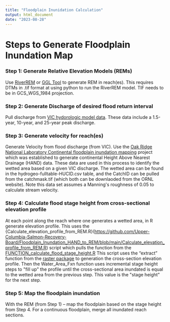```yaml
---
title: "Floodplain Inunidation Calculation"
output: html_document
date: "2023-08-28"
---
```



# Steps to Generate Floodplain Inundation Map

### Step 1: Generate Relative Elevation Models (REMs)

Use [RiverREM](https://github.com/OpenTopography/RiverREM) or [GGL Tool](https://github.com/helstab/GGLREM) to generate REM in reach(es). This requires DTMs in .tif format at using python to run the RiverREM model. TIF needs to be in GCS_WGS_1984 projection.

### Step 2: Generate Discharge of desired flood return interval

Pull discharge from [VIC hydorologic model data](https://www.fs.usda.gov/research/rmrs/projects/us-stream-flow-metrics). These data include a 1.5-year, 10-year, and 25-year peak discharge.

### Step 3:  Generate velocity for reach(es)  

Generate Velocity from flood discharge (from VIC). Use the [Oak Ridge National Laboratory Continental floodplain inundation mapping](https://cfim.ornl.gov/data/) project which was established to generate continental Height Above Nearest Drainage (HAND) data. These data are used in this process to identify the wetted area based on a given VIC discharge. The wetted area can be found in the hydrogeo-fulltable-HUCID.csv table, and the CatchID can be pulled from the catchmask.tif	(which both can be downlaoded from the ORNL website). Note this data set assumes a Manning's roughness of 0.05 to calculate stream velocity.

### Step 4: Calculate flood stage height from cross-sectional elevation profile

At each point along the reach where one generates a wetted area, in R  generate elevation profile. This uses the {Calculate_elevation_profile_from_REM.R}(https://github.com/Upper-Columbia-Salmon-Recovery-Board/Floodplain_Inundation_HAND_to_REM/blob/main/Calculate_elevation_profile_from_REM.R) script which pulls the function from the [FUNCTION_calculate_flood_stage_height.R](https://github.com/Upper-Columbia-Salmon-Recovery-Board/Floodplain_Inundation_HAND_to_REM/blob/main/FUNCTION_calculate_flood_stage_height.R) This script uses the “extract” function from the [raster package](https://rspatial.org/raster/pkg/1-introduction.html) to generation the cross-section elevation profile. Then the Water_Area_Fxn function uses incremental stage height steps to "fill up" the profile until the cross-sectional area inundated is equal to the wetted area from the previous step. This value is the "stage height" for the next step.

### Step 5: Map the floodplain inundation

With the REM (from Step 1) – map the floodplain based on the stage height from Step 4. For a continuous floodplain, merge all inundated reach sections.